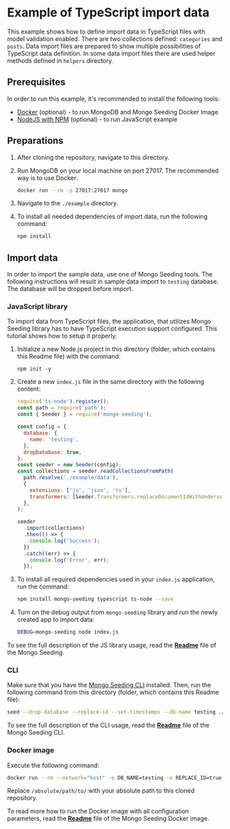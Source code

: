 # Example of TypeScript import data

This example shows how to define import data in TypeScript files with model validation enabled. There are two collections defined: `categories` and `posts`.
Data import files are prepared to show multiple possibilities of TypeScript data definition. In some data import files there are used helper methods defined in `helpers` directory.

## Prerequisites

In order to run this example, it's recommended to install the following tools:

- [Docker](https://docker.com) (optional) - to run MongoDB and Mongo Seeding Docker Image
- [NodeJS with NPM](https://nodejs.org) (optional) - to run JavaScript example

## Preparations

1.  After cloning the repository, navigate to this directory.
1.  Run MongoDB on your local machine on port 27017. The recommended way is to use Docker:

    ```bash
    docker run --rm -p 27017:27017 mongo
    ```

1.  Navigate to the `./example` directory.
1.  To install all needed dependencies of import data, run the following command:

    ```bash
    npm install
    ```

## Import data

In order to import the sample data, use one of Mongo Seeding tools. The following instructions will result in sample data import to `testing` database. The database will be dropped before import.

### JavaScript library

To import data from TypeScript files, the application, that utilizes Mongo Seeding library has to have TypeScript execution support configured. This tutorial shows how to setup it properly.

1.  Initialize a new Node.js project in this directory (folder, which contains this Readme file) with the command:

    ```
    npm init -y
    ```

1.  Create a new `index.js` file in the same directory with the following content:

    ```javascript
    require('ts-node').register();
    const path = require('path');
    const { Seeder } = require('mongo-seeding');

    const config = {
      database: {
        name: 'testing',
      },
      dropDatabase: true,
    };
    const seeder = new Seeder(config);
    const collections = seeder.readCollectionsFromPath(
      path.resolve('./example/data'),
      {
        extensions: ['js', 'json', 'ts'],
        transformers: [Seeder.Transformers.replaceDocumentIdWithUnderscoreId],
      },
    );

    seeder
      .import(collections)
      .then(() => {
        console.log('Success');
      })
      .catch((err) => {
        console.log('Error', err);
      });
    ```

1.  To install all required dependencies used in your `index.js` application, run the command:

    ```bash
    npm install mongo-seeding typescript ts-node --save
    ```

1.  Turn on the debug output from `mongo-seeding` library and run the newly created app to import data:

    ```bash
    DEBUG=mongo-seeding node index.js
    ```

To see the full description of the JS library usage, read the **[Readme](../../core/README.md)** file of the Mongo Seeding.

### CLI

Make sure that you have the [Mongo Seeding CLI](../../cli) installed. Then, run the following command from this directory (folder, which contains this Readme file):

```bash
seed --drop-database --replace-id --set-timestamps --db-name testing ./example/data
```

To see the full description of the CLI usage, read the **[Readme](../../cli/README.md)** file of the Mongo Seeding CLI.

### Docker image

Execute the following command:

```bash
docker run --rm --network="host" -e DB_NAME=testing -e REPLACE_ID=true SET_TIMESTAMPS=true -e DROP_DATABASE=true -v /absolute/path/to/examples/import-data-ts/example/:/absolute/path/to/examples/import-data-ts/example/ -w /absolute/path/to/examples/import-data-ts/example/data pkosiec/mongo-seeding
```

Replace `/absolute/path/to/` with your absolute path to this cloned repository.

To read more how to run the Docker image with all configuration parameters, read the **[Readme](../../docker-image/README.md)** file of the Mongo Seeding Docker image.
